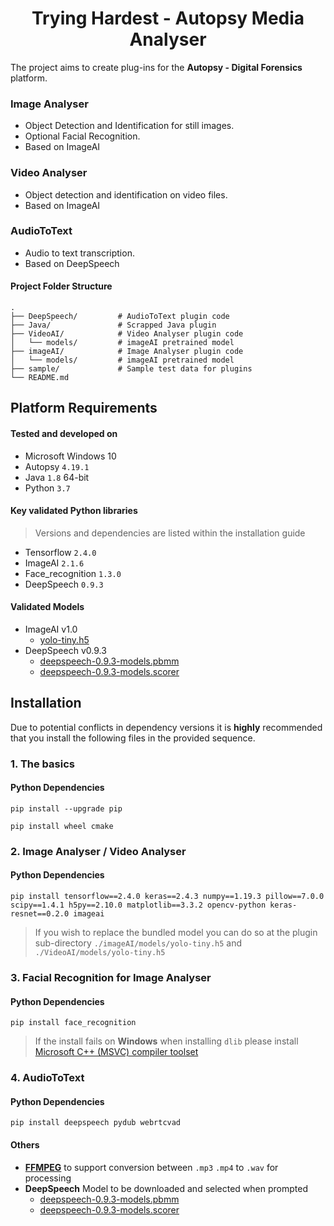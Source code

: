 <h1 align="center"> Trying Hardest - Autopsy Media Analyser </h1>

The project aims to create plug-ins for the **Autopsy - Digital Forensics** platform.

### Image Analyser
- Object Detection and Identification for still images.
- Optional Facial Recognition.
- Based on ImageAI

### Video Analyser
- Object detection and identification on video files.
- Based on ImageAI

### AudioToText
- Audio to text transcription.
- Based on DeepSpeech

#### Project Folder Structure 
```
.
├── DeepSpeech/         # AudioToText plugin code
├── Java/               # Scrapped Java plugin
├── VideoAI/            # Video Analyser plugin code
│   └── models/         # imageAI pretrained model
├── imageAI/            # Image Analyser plugin code
│   └── models/         # imageAI pretrained model
├── sample/             # Sample test data for plugins
└── README.md
```
## Platform Requirements
#### Tested and developed on
- Microsoft Windows 10
- Autopsy `4.19.1`
- Java `1.8` 64-bit
- Python `3.7`

#### Key validated Python libraries
> Versions and dependencies are listed within the installation guide
- Tensorflow `2.4.0`
- ImageAI `2.1.6`
- Face_recognition `1.3.0`
- DeepSpeech `0.9.3`

#### Validated Models
- ImageAI v1.0
  - [yolo-tiny.h5](https://github.com/OlafenwaMoses/ImageAI/releases/tag/1.0)
- DeepSpeech v0.9.3
  - [deepspeech-0.9.3-models.pbmm](https://github.com/mozilla/DeepSpeech/releases/tag/v0.9.3)
  - [deepspeech-0.9.3-models.scorer](https://github.com/mozilla/DeepSpeech/releases/tag/v0.9.3)
## Installation
Due to potential conflicts in dependency versions it is **highly** recommended that you install the following files in the provided sequence.

### 1. The basics
#### Python Dependencies
```
pip install --upgrade pip
```
```
pip install wheel cmake
```

### 2. Image Analyser / Video Analyser
#### Python Dependencies
```
pip install tensorflow==2.4.0 keras==2.4.3 numpy==1.19.3 pillow==7.0.0 scipy==1.4.1 h5py==2.10.0 matplotlib==3.3.2 opencv-python keras-resnet==0.2.0 imageai
```
> If you wish to replace the bundled model you can do so at the plugin sub-directory `./imageAI/models/yolo-tiny.h5` and `./VideoAI/models/yolo-tiny.h5`

### 3. Facial Recognition for Image Analyser
#### Python Dependencies
 ```
 pip install face_recognition
 ```
> If the install fails on **Windows** when installing `dlib` please install [Microsoft C++ (MSVC) compiler toolset](https://docs.microsoft.com/en-us/cpp/build/building-on-the-command-line?view=msvc-160)
 
### 4. AudioToText
#### Python Dependencies
```
pip install deepspeech pydub webrtcvad
```
#### Others
- [**FFMPEG**](https://www.ffmpeg.org/download.html) to support conversion between `.mp3` `.mp4` to `.wav` for processing
- **DeepSpeech** Model to be downloaded and selected when prompted
  - [deepspeech-0.9.3-models.pbmm](https://github.com/mozilla/DeepSpeech/releases/tag/v0.9.3)
  - [deepspeech-0.9.3-models.scorer](https://github.com/mozilla/DeepSpeech/releases/tag/v0.9.3)
